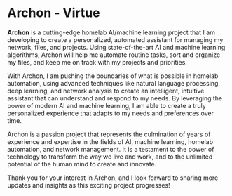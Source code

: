 # Archon - Virtue

**Archon** is a cutting-edge homelab AI/machine learning project that I am developing to create a personalized, automated assistant for managing my network, files, and projects. Using state-of-the-art AI and machine learning algorithms, Archon will help me automate routine tasks, sort and organize my files, and keep me on track with my projects and priorities.

With Archon, I am pushing the boundaries of what is possible in homelab automation, using advanced techniques like natural language processing, deep learning, and network analysis to create an intelligent, intuitive assistant that can understand and respond to my needs. By leveraging the power of modern AI and machine learning, I am able to create a truly personalized experience that adapts to my needs and preferences over time.

Archon is a passion project that represents the culmination of years of experience and expertise in the fields of AI, machine learning, homelab automation, and network management. It is a testament to the power of technology to transform the way we live and work, and to the unlimited potential of the human mind to create and innovate.

Thank you for your interest in Archon, and I look forward to sharing more updates and insights as this exciting project progresses!